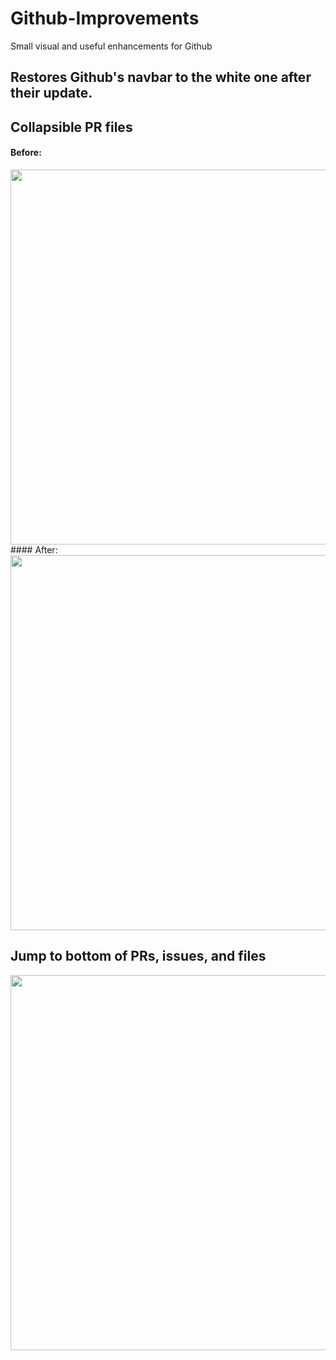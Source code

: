 # Github-Improvements
Small visual and useful enhancements for Github

## Restores Github's navbar to the white one after their update.


## Collapsible PR files
#### Before:
<img src="http://imgur.com/1Z5ufpH.png" width="600">
#### After:
<img src="http://imgur.com/fTpFVGc.png" width="600">

## Jump to bottom of PRs, issues, and files
<img src="http://imgur.com/01Fzs0T.png" width="600">
